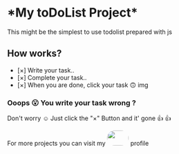  # \*My toDoList Project\*

 This might be the simplest to use todolist prepared with js 

 ## How works?

   - [×] Write your task..
   - [×] Complete your task..
   - [×] When you are done, click your task :upside_down_face:
   img
 ### **Ooops :open_mouth: You write your task wrong ?** 

 Don't worry :relaxed: Just click the "×" Button and it' gone :+1:
:thumbsup:

For more projects you can visit my 
[<img src="images/GİTHUB.png" width="50px" height = "35px" style = "border-radius:20px" >](https://github.com/BelginEfe) profile


